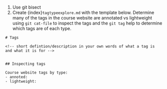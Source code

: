 1. Use git bisect
2. Create {index}`tagtypeexplore.md`  with the template below. Determine  many of the tags in the course website are annotated vs lightweight using `git cat-file` to  inspect the tags and the `git tag` help to determine which tags are of each type. 


```
# Tags

<!-- short defintion/description in your own words of what a tag is and what it is for -->


## Inspecting tags

Course website tags by type: 
- annoted:
- lightweight: 
```
